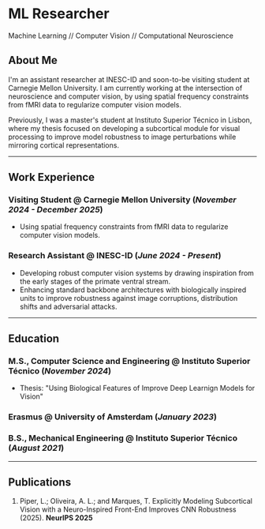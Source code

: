 # ML Researcher

Machine Learning // Computer Vision // Computational Neuroscience

## **About Me**

I'm an assistant researcher at INESC-ID and soon-to-be visiting student at Carnegie Mellon University. I am currently working at the intersection of neuroscience and computer vision, by using spatial frequency constraints from fMRI data to regularize computer vision models.

Previously, I was a master's student at Instituto Superior Técnico in Lisbon, where my thesis focused on developing a subcortical module for visual processing to improve model robustness to image perturbations while mirroring cortical representations.

---

## **Work Experience**

### Visiting Student @ Carnegie Mellon University (_November 2024 - December 2025_)
- Using spatial frequency constraints from fMRI data to regularize computer vision models.

### Research Assistant @ INESC-ID (_June 2024 - Present_)
- Developing robust computer vision systems by drawing inspiration from the early stages of the primate ventral stream.
- Enhancing standard backbone architectures with biologically inspired units to improve robustness against image corruptions, distribution shifts and adversarial attacks.

---

## **Education**

### M.S., Computer Science and Engineering	@ Instituto Superior Técnico (_November 2024_)		
- Thesis: "Using Biological Features of Improve Deep Learnign Models for Vision"

### Erasmus @ University of Amsterdam (_January 2023_)

### B.S., Mechanical Engineering @ Instituto Superior Técnico (_August 2021_)

---

## **Publications**

1. Piper, L.; Oliveira, A. L.; and Marques, T. Explicitly Modeling Subcortical Vision with a Neuro-Inspired Front-End Improves CNN Robustness (2025). **NeurIPS 2025**
